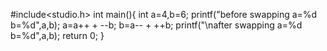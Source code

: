 #include<studio.h>
int main(){
int a=4,b=6;
printf("before swapping a=%d b=%d",a,b);
a=a++ + --b;
b=a-- + ++b;
printf("\nafter swapping a=%d b=%d",a,b);
  return 0;
}
